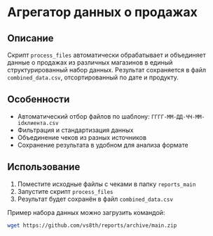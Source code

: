 # Агрегатор данных о продажах

## Описание
Скрипт `process_files` автоматически обрабатывает и объединяет данные о продажах из различных магазинов в единый структурированный набор данных. Результат сохраняется в файл `combined_data.csv`, отсортированный по дате и продукту.

## Особенности
- Автоматический отбор файлов по шаблону: `ГГГГ-ММ-ДД-ЧЧ-ММ-idклиента.csv`
- Фильтрация и стандартизация данных
- Объединение чеков из разных источников
- Сохранение результата в удобном для анализа формате

## Использование
1. Поместите исходные файлы с чеками в папку `reports_main`
2. Запустите скрипт `process_files`
3. Результат будет сохранён в файл `combined_data.csv`

Пример набора данных можно загрузить командой:
```bash
wget https://github.com/vs8th/reports/archive/main.zip
```
